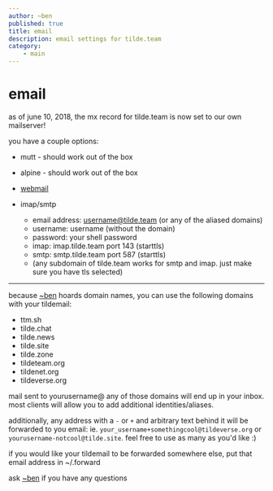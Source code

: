 ```yaml
---
author: ~ben
published: true
title: email
description: email settings for tilde.team
category: 
    - main
---
```


# email


as of june 10, 2018, the mx record for tilde.team is now set to our own mailserver!

you have a couple options:

* mutt - should work out of the box

* alpine - should work out of the box

* [webmail](https://mail.tilde.team)

* imap/smtp
    - email address: username@tilde.team (or any of the aliased domains)
    - username: username (without the domain)
    - password: your shell password
    - imap: imap.tilde.team port 143 (starttls)
    - smtp: smtp.tilde.team port 587 (starttls)
    - (any subdomain of tilde.team works for smtp and imap. just make sure you have tls selected)

---

because [~ben](https://tilde.team/~ben/) hoards domain names, you can use the following domains with your tildemail:

* ttm.sh
* tilde.chat
* tilde.news
* tilde.site
* tilde.zone
* tildeteam.org
* tildenet.org
* tildeverse.org

mail sent to yourusername@ any of those domains will end up in your inbox. most clients will allow you to add additional identities/aliases. 

additionally, any address with a `-` or `+` and arbitrary text behind it will be forwarded to you email: ie. `your_username+somethingcool@tildeverse.org` or `yourusername-notcool@tilde.site`.
feel free to use as many as you'd like :)

if you would like your tildemail to be forwarded somewhere else, put that email address in ~/.forward

ask [~ben](/~ben/) if you have any questions
